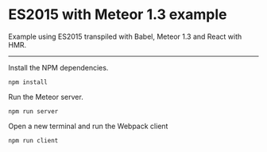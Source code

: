 # ES2015 with Meteor 1.3 example

Example using ES2015 transpiled with Babel, Meteor 1.3 and React with HMR.

----

Install the NPM dependencies.

```
npm install
```

Run the Meteor server.

```
npm run server
```

Open a new terminal and run the Webpack client

```
npm run client
```
